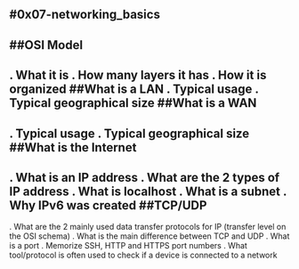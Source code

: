 #0x07-networking_basics
---

##OSI Model
---
. What it is
. How many layers it has
. How it is organized
##What is a LAN
. Typical usage
. Typical geographical size
##What is a WAN
---
. Typical usage
. Typical geographical size
##What is the Internet
---
. What is an IP address
. What are the 2 types of IP address
. What is localhost
. What is a subnet
. Why IPv6 was created
##TCP/UDP
---
. What are the 2 mainly used data transfer protocols for IP (transfer level on the OSI schema)
. What is the main difference between TCP and UDP
. What is a port
. Memorize SSH, HTTP and HTTPS port numbers
. What tool/protocol is often used to check if a device is connected to a network
